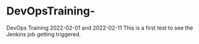 # DevOpsTraining-
DevOps Training 2022-02-01 and 2022-02-11
This is a first test to see the Jenkins job getting triggered.
